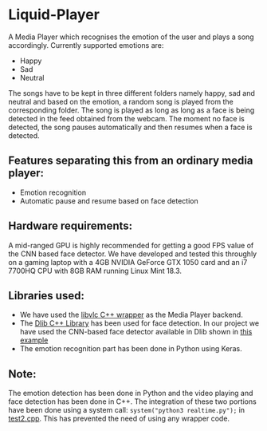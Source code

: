 # Liquid-Player

A Media Player which recognises the emotion of the user and plays a song accordingly. Currently supported emotions are:

* Happy
* Sad
* Neutral

The songs have to be kept in three different folders namely happy, sad and neutral and based on the emotion, a random song is played from the corresponding folder. The song is played as long as long as a face is being detected in the feed obtained from the webcam. The moment no face is detected, the song pauses automatically and then resumes when a face is detected.

## Features separating this from an ordinary media player:

* Emotion recognition
* Automatic pause and resume based on face detection

## Hardware requirements:

A mid-ranged GPU is highly recommended for getting a good FPS value of the CNN based face detector. We have developed and tested this throughly on a gaming laptop with a 4GB NVIDIA GeForce GTX 1050 card and an i7 7700HQ CPU with 8GB RAM running Linux Mint 18.3.

## Libraries used:

* We have used the [libvlc C++ wrapper](https://github.com/videolan/libvlcpp) as the Media Player backend.
* The [Dlib C++ Library](http://dlib.net/) has been used for face detection. In our project we have used the CNN-based face detector available in Dlib shown in [this example](http://dlib.net/dnn_mmod_face_detection_ex.cpp.html)
* The emotion recognition part has been done in Python using Keras.

## Note:

The emotion detection has been done in Python and the video playing and face detection has been done in C++. The integration of these two portions have been done using a system call: `system("python3 realtime.py");` in [test2.cpp](https://github.com/sayansil/Liquid-Player/blob/master/test2.cpp). This has prevented the need of using any wrapper code.
